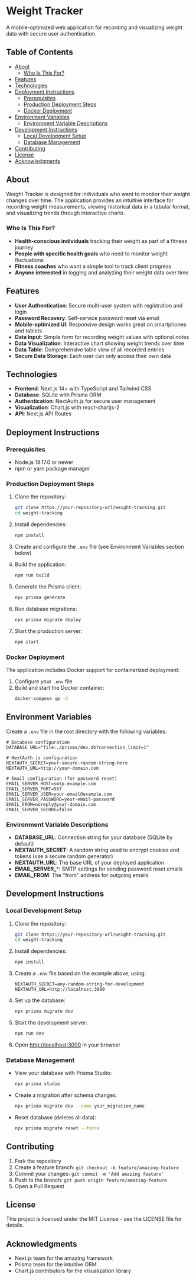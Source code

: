 # Weight Tracker

A mobile-optimized web application for recording and visualizing weight data with secure user authentication.

## Table of Contents
- [About](#about)
  - [Who Is This For?](#who-is-this-for)
- [Features](#features)
- [Technologies](#technologies)
- [Deployment Instructions](#deployment-instructions)
  - [Prerequisites](#prerequisites)
  - [Production Deployment Steps](#production-deployment-steps)
  - [Docker Deployment](#docker-deployment)
- [Environment Variables](#environment-variables)
  - [Environment Variable Descriptions](#environment-variable-descriptions)
- [Development Instructions](#development-instructions)
  - [Local Development Setup](#local-development-setup)
  - [Database Management](#database-management)
- [Contributing](#contributing)
- [License](#license)
- [Acknowledgments](#acknowledgments)

## About

Weight Tracker is designed for individuals who want to monitor their weight changes over time. The application provides an intuitive interface for recording weight measurements, viewing historical data in a tabular format, and visualizing trends through interactive charts.

### Who Is This For?

- **Health-conscious individuals** tracking their weight as part of a fitness journey
- **People with specific health goals** who need to monitor weight fluctuations
- **Fitness coaches** who want a simple tool to track client progress
- **Anyone interested** in logging and analyzing their weight data over time

## Features

- **User Authentication**: Secure multi-user system with registration and login
- **Password Recovery**: Self-service password reset via email
- **Mobile-optimized UI**: Responsive design works great on smartphones and tablets
- **Data Input**: Simple form for recording weight values with optional notes
- **Data Visualization**: Interactive chart showing weight trends over time
- **Data Table**: Comprehensive table view of all recorded entries
- **Secure Data Storage**: Each user can only access their own data

## Technologies

- **Frontend**: Next.js 14+ with TypeScript and Tailwind CSS
- **Database**: SQLite with Prisma ORM
- **Authentication**: NextAuth.js for secure user management
- **Visualization**: Chart.js with react-chartjs-2
- **API**: Next.js API Routes

## Deployment Instructions

### Prerequisites

- Node.js 18.17.0 or newer
- npm or yarn package manager

### Production Deployment Steps

1. Clone the repository:
   ```bash
   git clone https://your-repository-url/weight-tracking.git
   cd weight-tracking
   ```

2. Install dependencies:
   ```bash
   npm install
   ```

3. Create and configure the `.env` file (see Environment Variables section below)

4. Build the application:
   ```bash
   npm run build
   ```

5. Generate the Prisma client:
   ```bash
   npx prisma generate
   ```

6. Run database migrations:
   ```bash
   npx prisma migrate deploy
   ```

7. Start the production server:
   ```bash
   npm start
   ```

### Docker Deployment

The application includes Docker support for containerized deployment:

1. Configure your `.env` file
2. Build and start the Docker container:
   ```bash
   docker-compose up -d
   ```

## Environment Variables

Create a `.env` file in the root directory with the following variables:

```
# Database configuration
DATABASE_URL="file:./prisma/dev.db?connection_limit=1"

# NextAuth.js configuration
NEXTAUTH_SECRET=your-secure-random-string-here
NEXTAUTH_URL=http://your-domain.com

# Email configuration (for password reset)
EMAIL_SERVER_HOST=smtp.example.com
EMAIL_SERVER_PORT=587
EMAIL_SERVER_USER=your-email@example.com
EMAIL_SERVER_PASSWORD=your-email-password
EMAIL_FROM=noreply@your-domain.com
EMAIL_SERVER_SECURE=false
```

### Environment Variable Descriptions

- **DATABASE_URL**: Connection string for your database (SQLite by default)
- **NEXTAUTH_SECRET**: A random string used to encrypt cookies and tokens (use a secure random generator)
- **NEXTAUTH_URL**: The base URL of your deployed application
- **EMAIL_SERVER_***: SMTP settings for sending password reset emails
- **EMAIL_FROM**: The "from" address for outgoing emails

## Development Instructions

### Local Development Setup

1. Clone the repository:
   ```bash
   git clone https://your-repository-url/weight-tracking.git
   cd weight-tracking
   ```

2. Install dependencies:
   ```bash
   npm install
   ```

3. Create a `.env` file based on the example above, using:
   ```
   NEXTAUTH_SECRET=any-random-string-for-development
   NEXTAUTH_URL=http://localhost:3000
   ```

4. Set up the database:
   ```bash
   npx prisma migrate dev
   ```

5. Start the development server:
   ```bash
   npm run dev
   ```

6. Open [http://localhost:3000](http://localhost:3000) in your browser

### Database Management

- View your database with Prisma Studio:
  ```bash
  npx prisma studio
  ```

- Create a migration after schema changes:
  ```bash
  npx prisma migrate dev --name your_migration_name
  ```

- Reset database (deletes all data):
  ```bash
  npx prisma migrate reset --force
  ```

## Contributing

1. Fork the repository
2. Create a feature branch: `git checkout -b feature/amazing-feature`
3. Commit your changes: `git commit -m 'Add amazing feature'`
4. Push to the branch: `git push origin feature/amazing-feature`
5. Open a Pull Request

## License

This project is licensed under the MIT License - see the LICENSE file for details.

## Acknowledgments

- Next.js team for the amazing framework
- Prisma team for the intuitive ORM
- Chart.js contributors for the visualization library
